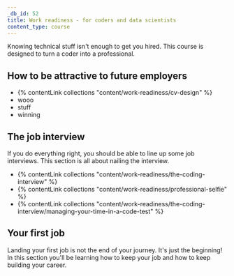 ```yaml
---
_db_id: 52
title: Work readiness - for coders and data scientists
content_type: course
---
```


Knowing technical stuff isn't enough to get you hired. This course is designed to turn a coder into a professional.

## How to be attractive to future employers

- {% contentLink collections "content/work-readiness/cv-design" %}
- wooo
- stuff
- winning

## The job interview

If you do everything right, you should be able to line up some job interviews. This section is all about nailing the interview.

- {% contentLink collections "content/work-readiness/the-coding-interview" %}
- {% contentLink collections "content/work-readiness/professional-selfie" %}
- {% contentLink collections "content/work-readiness/the-coding-interview/managing-your-time-in-a-code-test" %}

## Your first job

Landing your first job is not the end of your journey. It's just the beginning! In this section you'll be learning how to keep your job and how to keep building your career.
